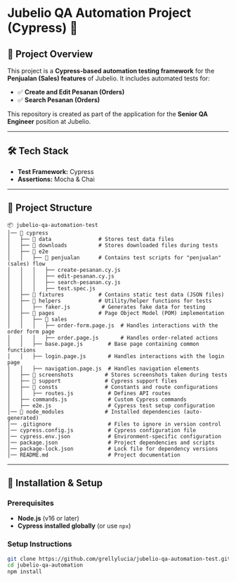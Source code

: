 # Jubelio QA Automation Project (Cypress) 🚀

## 📌 Project Overview

This project is a **Cypress-based automation testing framework** for the **Penjualan (Sales) features** of Jubelio. It includes automated tests for:

- ✅ **Create and Edit Pesanan (Orders)**
- ✅ **Search Pesanan (Orders)**

This repository is created as part of the application for the **Senior QA Engineer** position at Jubelio.

---

## 🛠️ Tech Stack

- **Test Framework:** Cypress
- **Assertions:** Mocha & Chai

---

## 📂 Project Structure

```
📦 jubelio-qa-automation-test
│── 📂 cypress
│   ├── 📂 data               # Stores test data files
│   ├── 📂 downloads          # Stores downloaded files during tests
│   ├── 📂 e2e
│   │   ├── 📂 penjualan      # Contains test scripts for "penjualan" (sales) flow
│   │   │   ├── create-pesanan.cy.js
│   │   │   ├── edit-pesanan.cy.js
│   │   │   ├── search-pesanan.cy.js
│   │   │   ├── test.spec.js
│   ├── 📂 fixtures           # Contains static test data (JSON files)
│   ├── 📂 helpers            # Utility/helper functions for tests
│   │   ├── faker.js          # Generates fake data for testing
│   ├── 📂 pages              # Page Object Model (POM) implementation
│   │   ├── 📂 sales
│   │   │   ├── order-form.page.js  # Handles interactions with the order form page
│   │   │   ├── order.page.js       # Handles order-related actions
│   │   ├── base.page.js        # Base page containing common functions
│   │   ├── login.page.js       # Handles interactions with the login page
│   │   ├── navigation.page.js  # Handles navigation elements
│   ├── 📂 screenshots          # Stores screenshots taken during tests
│   ├── 📂 support              # Cypress support files
│   ├── 📂 consts               # Constants and route configurations
│   │   ├── routes.js           # Defines API routes
│   ├── commands.js             # Custom Cypress commands
│   ├── e2e.js                  # Cypress test setup configuration
│── 📂 node_modules             # Installed dependencies (auto-generated)
│── .gitignore                  # Files to ignore in version control
│── cypress.config.js           # Cypress configuration file
│── cypress.env.json            # Environment-specific configuration
│── package.json                # Project dependencies and scripts
│── package-lock.json           # Lock file for dependency versions
│── README.md                   # Project documentation
```

---

## 🚀 Installation & Setup

### Prerequisites

- **Node.js** (v16 or later)
- **Cypress installed globally** (or use `npx`)

### Setup Instructions

```sh
git clone https://github.com/grellylucia/jubelio-qa-automation-test.git
cd jubelio-qa-automation
npm install
```
